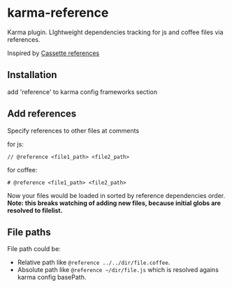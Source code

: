 karma-reference
===============

Karma plugin. LIghtweight dependencies tracking for js and coffee files via references.

Inspired by [Cassette references](http://getcassette.net/documentation/v2/asset-references)

## Installation
add 'reference' to karma config frameworks section

## Add references
Specify references to other files at comments

for js: 
```
// @reference <file1_path> <file2_path>
```
for coffee:
```
# @reference <file1_path> <file2_path>
```

Now your files would be loaded in sorted by reference dependencies order.
**Note: this breaks watching of adding new files, because initial globs are resolved to filelist.**

## File paths
File path could be:
* Relative path like ```@reference ../../dir/file.coffee```.
* Absolute path like ```@reference ~/dir/file.js``` which is resolved agains karma config basePath.

